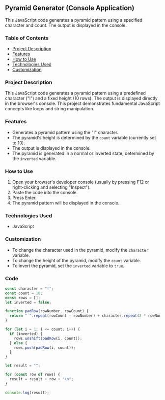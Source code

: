 ## Pyramid Generator (Console Application)

This JavaScript code generates a pyramid pattern using a specified character and count. The output is displayed in the console.

### Table of Contents

- [Project Description](#project-description)
- [Features](#features)
- [How to Use](#how-to-use)
- [Technologies Used](#technologies-used)
- [Customization](#customization)

### Project Description

This JavaScript code generates a pyramid pattern using a predefined character ("!") and a fixed height (10 rows). The output is displayed directly in the browser's console. This project demonstrates fundamental JavaScript concepts like loops and string manipulation.

### Features

- Generates a pyramid pattern using the "!" character.
- The pyramid's height is determined by the `count` variable (currently set to 10).
- The output is displayed in the console.
- The pyramid is generated in a normal or inverted state, determined by the `inverted` variable.

### How to Use

1. Open your browser's developer console (usually by pressing F12 or right-clicking and selecting "Inspect").
2. Paste the code into the console.
3. Press Enter.
4. The pyramid pattern will be displayed in the console.

### Technologies Used

- JavaScript

### Customization

* To change the character used in the pyramid, modify the `character` variable.
* To change the height of the pyramid, modify the `count` variable.
* To invert the pyramid, set the `inverted` variable to `true`.

### Code

```javascript
const character = "!";
const count = 10;
const rows = [];
let inverted = false;

function padRow(rowNumber, rowCount) {
  return " ".repeat(rowCount - rowNumber) + character.repeat(2 * rowNumber - 1) + " ".repeat(rowCount - rowNumber);
}

for (let i = 1; i <= count; i++) {
  if (inverted) {
    rows.unshift(padRow(i, count));
  } else {
    rows.push(padRow(i, count));
  }
}

let result = "";

for (const row of rows) {
  result = result + row + "\n";
}

console.log(result);